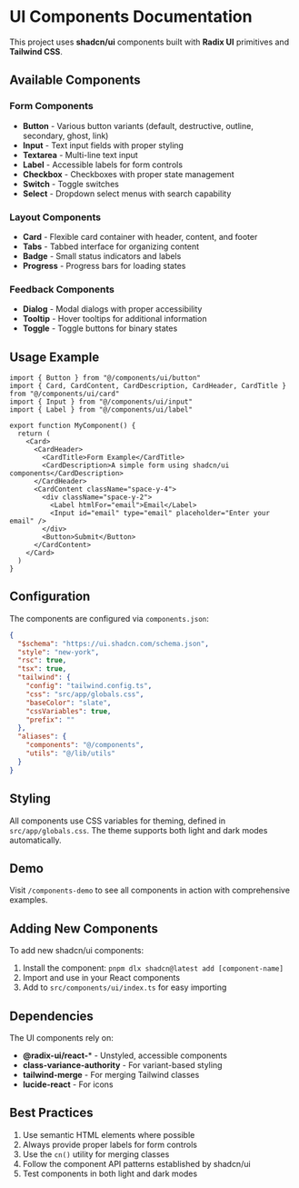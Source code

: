 # UI Components Documentation

This project uses **shadcn/ui** components built with **Radix UI** primitives and **Tailwind CSS**.

## Available Components

### Form Components
- **Button** - Various button variants (default, destructive, outline, secondary, ghost, link)
- **Input** - Text input fields with proper styling
- **Textarea** - Multi-line text input
- **Label** - Accessible labels for form controls
- **Checkbox** - Checkboxes with proper state management
- **Switch** - Toggle switches
- **Select** - Dropdown select menus with search capability

### Layout Components
- **Card** - Flexible card container with header, content, and footer
- **Tabs** - Tabbed interface for organizing content
- **Badge** - Small status indicators and labels
- **Progress** - Progress bars for loading states

### Feedback Components
- **Dialog** - Modal dialogs with proper accessibility
- **Tooltip** - Hover tooltips for additional information
- **Toggle** - Toggle buttons for binary states

## Usage Example

```tsx
import { Button } from "@/components/ui/button"
import { Card, CardContent, CardDescription, CardHeader, CardTitle } from "@/components/ui/card"
import { Input } from "@/components/ui/input"
import { Label } from "@/components/ui/label"

export function MyComponent() {
  return (
    <Card>
      <CardHeader>
        <CardTitle>Form Example</CardTitle>
        <CardDescription>A simple form using shadcn/ui components</CardDescription>
      </CardHeader>
      <CardContent className="space-y-4">
        <div className="space-y-2">
          <Label htmlFor="email">Email</Label>
          <Input id="email" type="email" placeholder="Enter your email" />
        </div>
        <Button>Submit</Button>
      </CardContent>
    </Card>
  )
}
```

## Configuration

The components are configured via `components.json`:

```json
{
  "$schema": "https://ui.shadcn.com/schema.json",
  "style": "new-york",
  "rsc": true,
  "tsx": true,
  "tailwind": {
    "config": "tailwind.config.ts",
    "css": "src/app/globals.css",
    "baseColor": "slate",
    "cssVariables": true,
    "prefix": ""
  },
  "aliases": {
    "components": "@/components",
    "utils": "@/lib/utils"
  }
}
```

## Styling

All components use CSS variables for theming, defined in `src/app/globals.css`. The theme supports both light and dark modes automatically.

## Demo

Visit `/components-demo` to see all components in action with comprehensive examples.

## Adding New Components

To add new shadcn/ui components:

1. Install the component: `pnpm dlx shadcn@latest add [component-name]`
2. Import and use in your React components
3. Add to `src/components/ui/index.ts` for easy importing

## Dependencies

The UI components rely on:
- **@radix-ui/react-*** - Unstyled, accessible components
- **class-variance-authority** - For variant-based styling
- **tailwind-merge** - For merging Tailwind classes
- **lucide-react** - For icons

## Best Practices

1. Use semantic HTML elements where possible
2. Always provide proper labels for form controls
3. Use the `cn()` utility for merging classes
4. Follow the component API patterns established by shadcn/ui
5. Test components in both light and dark modes